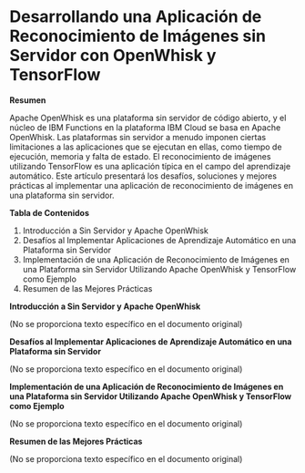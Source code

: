 # Desarrollando una Aplicación de Reconocimiento de Imágenes sin Servidor con OpenWhisk y TensorFlow

**Resumen**

Apache OpenWhisk es una plataforma sin servidor de código abierto, y el núcleo de IBM Functions en la plataforma IBM Cloud se basa en Apache OpenWhisk. Las plataformas sin servidor a menudo imponen ciertas limitaciones a las aplicaciones que se ejecutan en ellas, como tiempo de ejecución, memoria y falta de estado. El reconocimiento de imágenes utilizando TensorFlow es una aplicación típica en el campo del aprendizaje automático. Este artículo presentará los desafíos, soluciones y mejores prácticas al implementar una aplicación de reconocimiento de imágenes en una plataforma sin servidor.

**Tabla de Contenidos**

1. Introducción a Sin Servidor y Apache OpenWhisk
2. Desafíos al Implementar Aplicaciones de Aprendizaje Automático en una Plataforma sin Servidor
3. Implementación de una Aplicación de Reconocimiento de Imágenes en una Plataforma sin Servidor Utilizando Apache OpenWhisk y TensorFlow como Ejemplo
4. Resumen de las Mejores Prácticas

**Introducción a Sin Servidor y Apache OpenWhisk**

(No se proporciona texto específico en el documento original)

**Desafíos al Implementar Aplicaciones de Aprendizaje Automático en una Plataforma sin Servidor**

(No se proporciona texto específico en el documento original)

**Implementación de una Aplicación de Reconocimiento de Imágenes en una Plataforma sin Servidor Utilizando Apache OpenWhisk y TensorFlow como Ejemplo**

(No se proporciona texto específico en el documento original)

**Resumen de las Mejores Prácticas**

(No se proporciona texto específico en el documento original)
